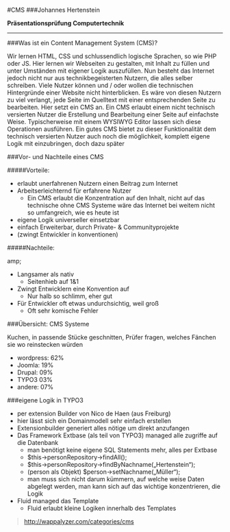 #CMS
###Johannes Hertenstein

__Präsentationsprüfung Computertechnik__

---###Was ist ein Content Management System (CMS)?Wir lernen HTML, CSS und schlussendlich logische Sprachen, so wie PHP oder JS. Hier lernen wir Webseiten zu gestalten, mit Inhalt zu füllen und unter Umständen mit eigener Logik auszufüllen. Nun besteht das Internet jedoch nicht nur aus technikbegeisterten Nutzern, die alles selber schreiben. Viele Nutzer können und / oder wollen die technischen Hintergründe einer Website nicht hinterblicken. Es wäre von diesen Nutzern zu viel verlangt, jede Seite im Quelltext mit einer entsprechenden Seite zu bearbeiten. Hier setzt ein CMS an. Ein CMS erlaubt einem nicht technisch versierten Nutzer die Erstellung und Bearbeitung einer Seite auf einfachste Weise. Typischerweise mit einem WYSIWYG Editor lassen sich diese Operationen ausführen. Ein gutes CMS bietet zu dieser Funktionalität dem technisch versierten Nutzer auch noch die möglichkeit, komplett eigene Logik mit einzubringen, doch dazu später###Vor- und Nachteile eines CMS#####Vorteile:
* erlaubt unerfahrenen Nutzern einen Beitrag zum Internet* Arbeitserleichternd für erfahrene Nutzer	* Ein CMS erlaubt die Konzentration auf den Inhalt, nicht auf das technische	ohne CMS Systeme wäre das Internet bei weitem nicht so umfangreich,	wie es heute ist* eigene Logik universeller einsetzbar* einfach Erweiterbar, durch Private- & Communityprojekte* (zwingt Entwickler in konventionen)#####Nachteile:
amp;* Langsamer als nativ	* Seitenhieb auf 1&1* Zwingt Entwicklern eine Konvention auf	* Nur halb so schlimm, eher gut* Für Entwickler oft etwas undurchsichtig, weil groß	* Oft sehr komische Fehler###Übersicht: CMS SystemeKuchen, in passende Stücke geschnitten, Prüfer fragen, welches Fänchen sie wo reinstecken würden* wordpress: 	62%* Joomla:	19%* Drupal:	09%* TYPO3	03%* andere:	07%###eigene Logik in TYPO3* per extension Builder von Nico de Haen (aus Freiburg)* hier lässt sich ein Domainmodell sehr einfach erstellen* Extensionbuilder generiert alles nötige um direkt anzufangen* Das Framework Extbase (als teil von TYPO3) managed alle zugriffe auf die Datenbank	* man benötigt keine eigene SQL Statements mehr, alles per Extbase	* $this->personRepository->findAll();	* $this->personRepository->findByNachname(„Hertenstein“);	* (person als Objekt) $person->setNachname(„Müller“);	* man muss sich nicht darum kümmern, auf welche weise Daten abgelegt werden, 	   man kann sich auf das wichtige konzentrieren, die Logik* Fluid managed das Template	* Fluid erlaubt kleine Logiken innerhalb des Templates> http://wappalyzer.com/categories/cms
